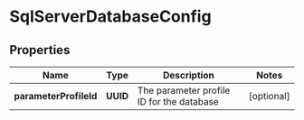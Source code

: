 

# SqlServerDatabaseConfig


## Properties

Name | Type | Description | Notes
------------ | ------------- | ------------- | -------------
**parameterProfileId** | **UUID** | The parameter profile ID for the database |  [optional]



